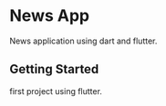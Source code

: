 # News App

News application using dart and flutter.

## Getting Started

first project using flutter.



